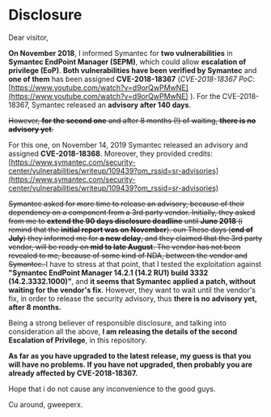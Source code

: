 # Disclosure 
Dear visitor,

**On November 2018**, I informed Symantec for **two vulnerabilities** in **Symantec EndPoint Manager (SEPM)**, which could allow **escalation of privilege (EoP)**. 
**Both vulnerabilities have been verified by Symantec** and **one of them** has been assigned **CVE-2018-18367** (*CVE-2018-18367 PoC*: [https://www.youtube.com/watch?v=d9orQwPMwNE](https://www.youtube.com/watch?v=d9orQwPMwNE) ).
For the CVE-2018-18367, Symantec released an **advisory after 140 days**.

<s>However, **for the second one** and after 8 months (!) of waiting, **there is no advisory yet**.</s>

For this one, on November 14, 2019 Symantec released an advisory and assigned **CVE-2018-18368**. Moreover, they provided credits:
[https://www.symantec.com/security-center/vulnerabilities/writeup/109439?om_rssid=sr-advisories](https://www.symantec.com/security-center/vulnerabilities/writeup/109439?om_rssid=sr-advisories)

<s>Symantec asked for more time to release an advisory, because of their dependency on a component from a 3rd party vendor. Initially, they asked from me to **extend the 90 days disclosure deadline** until **June 2018** (i remind that the **initial report was on November**). oun
These days (**end of July**) they informed me for **a new delay**, and they claimed that the 3rd party vendor, will be ready on **mid to late August**. The vendor has not been revealed to me, because of some kind of NDA, between the vendor and Symantec.
</s>
I have to stress at that point, that I tested the exploitation against **"Symantec EndPoint Manager 14.2.1 (14.2 RU1) build 3332 (14.2.3332.1000)"**, and **it seems that Symantec applied a patch, without waiting for the vendor's fix**. However, they want to wait until the vendor's fix, in order to release the security advisory, thus **there is no advisory yet, after 8 months.**

Being a strong believer of responsible disclosure, and talking into consideration all the above, **I am releasing the details of the second Escalation of Privilege**, in this repository. 

**As far as you have upgraded to the latest release, my guess is that you will have no problems. If you have not upgraded, then probably you are already affected by CVE-2018-18367.**

Hope that i do not cause any inconvenience to the good guys.

Cu around,
gweeperx.
